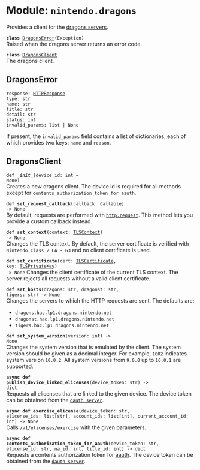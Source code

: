 
# Module: <code>nintendo.dragons</code>
Provides a client for the [dragons servers](https://github.com/kinnay/nintendo/wiki/Dragons-Servers).

<code>**class** [DragonsError](#dragonserror)(Exception)</code><br>
<span class="docs">Raised when the dragons server returns an error code.</span>

<code>**class** [DragonsClient](#dragonsclient)</code><br>
<span class="docs">The dragons client.</span>

## DragonsError
<code>response: [HTTPResponse](https://anynet.readthedocs.io/en/latest/reference/http/#httpresponse)</code><br>
`type: str`<br>
`name: str`<br>
`title: str`<br>
`detail: str`<br>
`status: int`<br>
`invalid_params: list | None`

If present, the `invalid_params` field contains a list of dictionaries, each of which provides two keys: `name` and `reason`.

## DragonsClient
<code>**def _\_init__**(device_id: int = None)</code><br>
<span class="docs">Creates a new dragons client. The device id is required for all methods except for `contents_authorization_token_for_aauth`.</span>

<code>**def set_request_callback**(callback: Callable) -> None</code><br>
<span class="docs">By default, requests are performed with [`http.request`](https://anynet.readthedocs.io/en/latest/reference/http). This method lets you provide a custom callback instead.</span>

<code>**def set_context**(context: [TLSContext](https://anynet.readthedocs.io/en/latest/reference/tls/#tlscontext)) -> None</code><br>
<span class="docs">Changes the TLS context. By default, the server certificate is verified with `Nintendo Class 2 CA - G3` and no client certificate is used.</span>

<code>**def set_certificate**(cert: [TLSCertificate](https://anynet.readthedocs.io/en/latest/reference/tls/#tlscertificate), key: [TLSPrivateKey](https://anynet.readthedocs.io/en/latest/reference/tls/#tlsprivatekey)) -> None</code>
<span class="docs">Changes the client certificate of the current TLS context. The server rejects all requests without a valid client certificate.</span>

<code>**def set_hosts**(dragons: str, dragonst: str, tigers: str) -> None</code><br>
<span class="docs">Changes the servers to which the HTTP requests are sent. The defaults are:<br>
* `dragons.hac.lp1.dragons.nintendo.net`<br>
* `dragonst.hac.lp1.dragons.nintendo.net`<br>
* `tigers.hac.lp1.dragons.nintendo.net`
</span>

<code>**def set_system_version**(version: int) -> None</code></br>
<span class="docs">Changes the system version that is emulated by the client. The system version should be given as a decimal integer. For example, `1002` indicates system version `10.0.2`. All system versions from `9.0.0` up to `16.0.1` are supported.</span>

<code>**async def publish_device_linked_elicenses**(device_token: str) -> dict</code><br>
<span class="docs">Requests all elicenses that are linked to the given device. The device token can be obtained from the [`dauth server`](dauth.md).</span>

<code>**async def exercise_elicense**(device_token: str, elicense_ids: list[str], account_ids: list[int], current_account_id: int) -> None</code><br>
<span class="docs">Calls `/v1/elicenses/exercise` with the given parameters.</span>

<code>**async def contents_authorization_token_for_aauth**(device_token: str, elicense_id: str, na_id: int, title_id: int) -> dict</code><br>
<span class="docs">Requests a contents authorization token for [aauth](aauth.md). The device token can be obtained from the [`dauth server`](dauth.md).</span>
